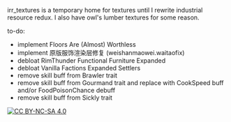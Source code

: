 irr_textures is a temporary home for textures until I rewrite industrial resource redux. I also have owl's lumber textures for some reason.

to-do:
- implement Floors Are (Almost) Worthless
- implement 原版服饰渲染层修复 (weishanmaowei.waitaofix)
- debloat RimThunder Functional Furniture Expanded
- debloat Vanilla Factions Expanded Settlers
- remove skill buff from Brawler trait
- remove skill buff from Gourmand trait and replace with CookSpeed buff and/or FoodPoisonChance debuff
- remove skill buff from Sickly trait

[![CC BY-NC-SA 4.0][cc-by-nc-sa-shield]][cc-by-nc-sa]

[cc-by-nc-sa]: http://creativecommons.org/licenses/by-nc-sa/4.0/
[cc-by-nc-sa-shield]: https://img.shields.io/badge/License-CC%20BY--NC--SA%204.0-lightgrey.svg